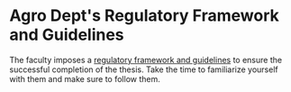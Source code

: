# Agro Dept's Regulatory Framework and Guidelines

The faculty imposes a [regulatory framework and guidelines](https://www.uclouvain.be/fr/facultes/agro/restricted/memoires-de-fin-d-etudes) to ensure the successful completion of the thesis. Take the time to familiarize yourself with them and make sure to follow them.
